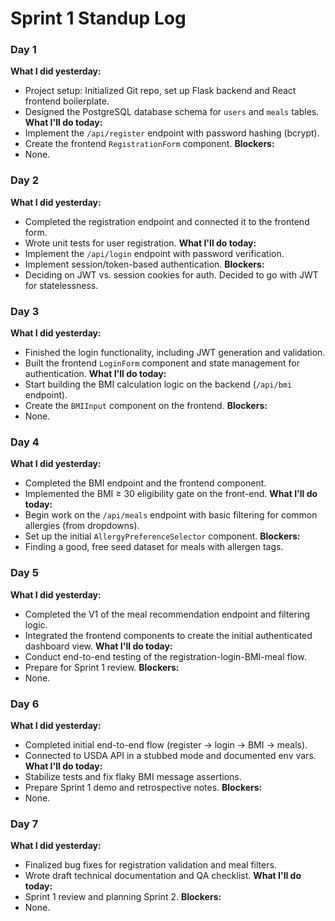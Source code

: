 # Sprint 1 Standup Log

### Day 1
**What I did yesterday:**
- Project setup: Initialized Git repo, set up Flask backend and React frontend boilerplate.
- Designed the PostgreSQL database schema for `users` and `meals` tables.
**What I'll do today:**
- Implement the `/api/register` endpoint with password hashing (bcrypt).
- Create the frontend `RegistrationForm` component.
**Blockers:**
- None.

### Day 2
**What I did yesterday:**
- Completed the registration endpoint and connected it to the frontend form.
- Wrote unit tests for user registration.
**What I'll do today:**
- Implement the `/api/login` endpoint with password verification.
- Implement session/token-based authentication.
**Blockers:**
- Deciding on JWT vs. session cookies for auth. Decided to go with JWT for statelessness.

### Day 3
**What I did yesterday:**
- Finished the login functionality, including JWT generation and validation.
- Built the frontend `LoginForm` component and state management for authentication.
**What I'll do today:**
- Start building the BMI calculation logic on the backend (`/api/bmi` endpoint).
- Create the `BMIInput` component on the frontend.
**Blockers:**
- None.

### Day 4
**What I did yesterday:**
- Completed the BMI endpoint and the frontend component.
- Implemented the BMI ≥ 30 eligibility gate on the front-end.
**What I'll do today:**
- Begin work on the `/api/meals` endpoint with basic filtering for common allergies (from dropdowns).
- Set up the initial `AllergyPreferenceSelector` component.
**Blockers:**
- Finding a good, free seed dataset for meals with allergen tags.

### Day 5
**What I did yesterday:**
- Completed the V1 of the meal recommendation endpoint and filtering logic.
- Integrated the frontend components to create the initial authenticated dashboard view.
**What I'll do today:**
- Conduct end-to-end testing of the registration-login-BMI-meal flow.
- Prepare for Sprint 1 review.
**Blockers:**
- None.

### Day 6
**What I did yesterday:**
- Completed initial end-to-end flow (register → login → BMI → meals).
- Connected to USDA API in a stubbed mode and documented env vars.
**What I'll do today:**
- Stabilize tests and fix flaky BMI message assertions.
- Prepare Sprint 1 demo and retrospective notes.
**Blockers:**
- None.

### Day 7
**What I did yesterday:**
- Finalized bug fixes for registration validation and meal filters.
- Wrote draft technical documentation and QA checklist.
**What I'll do today:**
- Sprint 1 review and planning Sprint 2.
**Blockers:**
- None.
